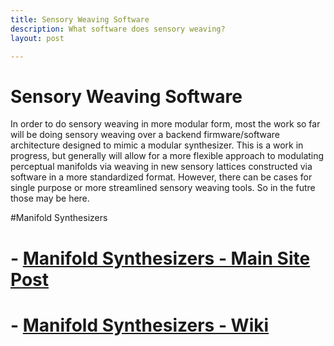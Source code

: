 ```yaml
---
title: Sensory Weaving Software
description: What software does sensory weaving?
layout: post

---
```


# Sensory Weaving Software
In order to do sensory weaving in more modular form, most the work so far will be doing sensory weaving over a backend firmware/software architecture designed to mimic a modular synthesizer. This is a work in progress, but generally will allow for a more flexible approach to modulating perceptual manifolds via weaving in new sensory lattices constructed via software in a more standardized format. 
However, there can be cases for single purpose or more streamlined sensory weaving tools. So in the futre those may be here.


#Manifold Synthesizers
# - [Manifold Synthesizers - Main Site Post](https://curiosiate.com/perceptual-manifolds-manifold-synthesizers/)
# - [Manifold Synthesizers - Wiki](https://wiki.curiosiate.com/manifold-synthesizers/)


